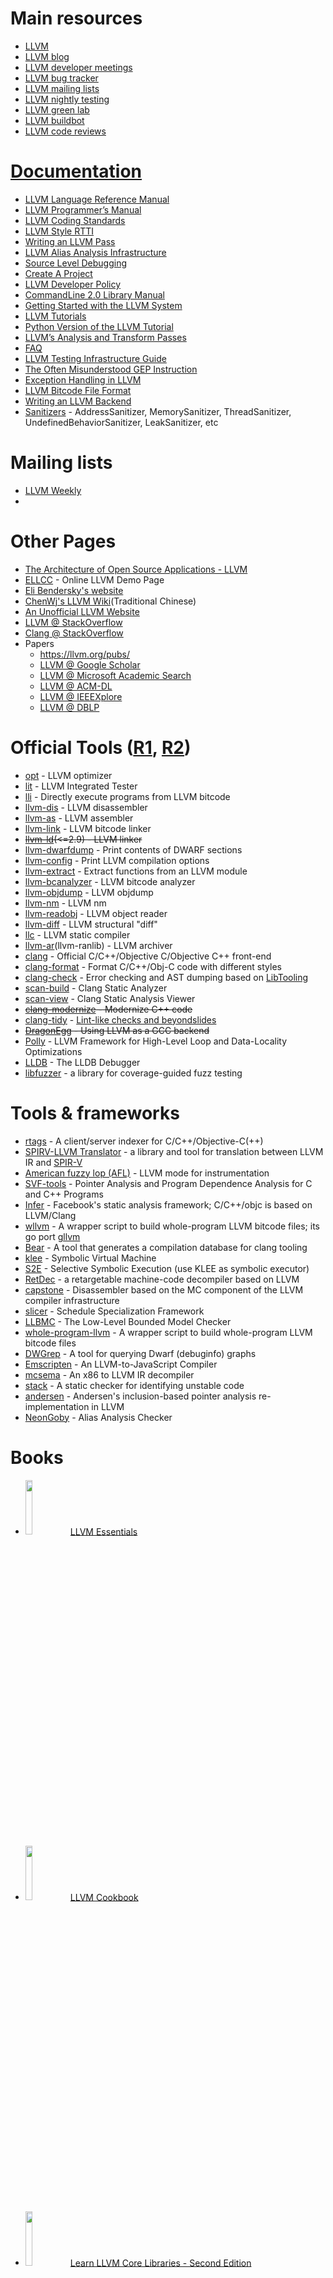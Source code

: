 # Main resources
- [LLVM](https://llvm.org)
- [LLVM blog](http://blog.llvm.org)
- [LLVM developer meetings](https://llvm.org/devmtg)
- [LLVM bug tracker](https://bugs.llvm.org)
- [LLVM mailing lists](https://lists.llvm.org/mailman/listinfo)
- [LLVM nightly testing](https://lnt.llvm.org)
- [LLVM green lab](http://green.lab.llvm.org/green)
- [LLVM buildbot](http://lab.llvm.org:8011)
- [LLVM code reviews](https://reviews.llvm.org)

# [Documentation](https://llvm.org/docs/index.html)
- [LLVM Language Reference Manual](https://llvm.org/docs/LangRef.html)
- [LLVM Programmer’s Manual](https://llvm.org/docs/ProgrammersManual.html)
- [LLVM Coding Standards](https://llvm.org/docs/CodingStandards.html)
- [LLVM Style RTTI](https://llvm.org/docs/HowToSetUpLLVMStyleRTTI.html)
- [Writing an LLVM Pass](https://llvm.org/docs/WritingAnLLVMPass.html)
- [LLVM Alias Analysis Infrastructure](https://llvm.org/docs/AliasAnalysis.html)
- [Source Level Debugging](https://llvm.org/docs/SourceLevelDebugging.html)
- [Create A Project](https://llvm.org/docs/Projects.html)
- [LLVM Developer Policy](https://llvm.org/docs/DeveloperPolicy.html)
- [CommandLine 2.0 Library Manual](https://llvm.org/docs/CommandLine.html)
- [Getting Started with the LLVM System](https://llvm.org/docs/GettingStarted.html)
- [LLVM Tutorials](https://llvm.org/docs/tutorial/index.html)
- [Python Version of the LLVM Tutorial](https://github.com/eliben/pykaleidoscope)
- [LLVM’s Analysis and Transform Passes](https://llvm.org/docs/Passes.html)
- [FAQ](https://llvm.org/docs/FAQ.html)
- [LLVM Testing Infrastructure Guide](https://llvm.org/docs/TestingGuide.html)
- [The Often Misunderstood GEP Instruction](https://llvm.org/docs/GetElementPtr.html)
- [Exception Handling in LLVM](https://llvm.org/docs/ExceptionHandling.html)
- [LLVM Bitcode File Format](https://llvm.org/docs/BitCodeFormat.html)
- [Writing an LLVM Backend](https://llvm.org/docs/WritingAnLLVMBackend.html)
- [Sanitizers](docs/sanitizers) - AddressSanitizer, MemorySanitizer, ThreadSanitizer, UndefinedBehaviorSanitizer, LeakSanitizer, etc

# Mailing lists
  - [LLVM Weekly](https://llvmweekly.org/)
  - 

# Other Pages
- [The Architecture of Open Source Applications - LLVM](https://www.aosabook.org/en/llvm.html)
- [ELLCC](https://ellcc.org/demo/index.cgi) - Online LLVM Demo Page
- [Eli Bendersky's website](https://eli.thegreenplace.net/)
- [ChenWj's LLVM Wiki](https://people.cs.nctu.edu.tw/~chenwj/dokuwiki/doku.php?id=llvm)(Traditional Chinese)
- [An Unofficial LLVM Website](https://llvm.lyngvig.org/Articles/)
- [LLVM @ StackOverflow](https://stackoverflow.com/questions/tagged/llvm)
- [Clang @ StackOverflow](https://stackoverflow.com/questions/tagged/clang)
- Papers
  - https://llvm.org/pubs/
  - [LLVM @ Google Scholar](https://scholar.google.com.sg/scholar?hl=en&q=llvm&btnG=&as_sdt=1%2C5&as_sdtp=)
  - [LLVM @ Microsoft Academic Search](https://academic.research.microsoft.com/Search?query=llvm)
  - [LLVM @ ACM-DL](https://dl.acm.org/results.cfm?h=1&cfid=474738638&cftoken=86744949)
  - [LLVM @ IEEEXplore](https://ieeexplore.ieee.org/search/searchresult.jsp?newsearch=true&queryText=llvm)
  - [LLVM @ DBLP](https://dblp.org/search/#query=llvm&qp=H1.37:W1.3:F1.4:F2.4:F3.4:F4.3)

# Official Tools ([R1](https://llvm.org/docs/CommandGuide/index.html), [R2](https://llvm.org/ProjectsWithLLVM/))
- [opt](https://llvm.org/docs/CommandGuide/opt.html) - LLVM optimizer
- [lit](https://llvm.org/docs/CommandGuide/lit.html) - LLVM Integrated Tester
- [lli](https://llvm.org/docs/CommandGuide/lli.html) - Directly execute programs from LLVM bitcode
- [llvm-dis](https://llvm.org/docs/CommandGuide/llvm-dis.html) - LLVM disassembler
- [llvm-as](https://llvm.org/docs/CommandGuide/llvm-as.html) - LLVM assembler
- [llvm-link](https://llvm.org/docs/CommandGuide/llvm-link.html) - LLVM bitcode linker
- ~~[llvm-ld](https://llvm.org/releases/2.9/docs/CommandGuide/html/llvm-ld.html)(<=2.9) - LLVM linker~~
- [llvm-dwarfdump](https://llvm.org/docs/CommandGuide/llvm-dwarfdump.html) - Print contents of DWARF sections
- [llvm-config](https://llvm.org/docs/CommandGuide/llvm-config.html) - Print LLVM compilation options
- [llvm-extract](https://llvm.org/docs/CommandGuide/llvm-extract.html) - Extract functions from an LLVM module
- [llvm-bcanalyzer](https://llvm.org/docs/CommandGuide/llvm-bcanalyzer.html) - LLVM bitcode analyzer
- [llvm-objdump](https://llvm.org/docs/CommandGuide/llvm-objdump.html) - LLVM objdump
- [llvm-nm](https://llvm.org/docs/CommandGuide/llvm-nm.html) - LLVM nm
- [llvm-readobj](https://llvm.org/docs/CommandGuide/llvm-readobj.html) - LLVM object reader
- [llvm-diff](https://llvm.org/docs/CommandGuide/llvm-diff.html) - LLVM structural "diff"
- [llc](https://llvm.org/docs/CommandGuide/llc.html) -  LLVM static compiler
- [llvm-ar](https://llvm.org/docs/CommandGuide/llvm-ar.html)(llvm-ranlib) - LLVM archiver
- [clang](https://clang.llvm.org/) - Official C/C++/Objective C/Objective C++ front-end
- [clang-format](https://clang.llvm.org/docs/ClangFormat.html) - Format C/C++/Obj-C code with different styles
- [clang-check](https://clang.llvm.org/docs/ClangCheck.html) - Error checking and AST dumping based on [LibTooling](https://clang.llvm.org/docs/LibTooling.html)
- [scan-build](https://clang-analyzer.llvm.org/) - Clang Static Analyzer
- [scan-view](https://clang-analyzer.llvm.org/) - Clang Static Analysis Viewer
- ~~[clang-modernize](https://clang.llvm.org/extra/clang-modernize.html) - Modernize C++ code~~
- [clang-tidy](https://clang.llvm.org/extra/clang-tidy.html) - [Lint-like checks and beyondslides](https://llvm.org/devmtg/2014-04/PDFs/Talks/clang-tidy%20LLVM%20Euro%202014.pdf)
- ~~[DragonEgg](https://dragonegg.llvm.org/) - Using LLVM as a GCC backend~~
- [Polly](https://polly.llvm.org/) - LLVM Framework for High-Level Loop and Data-Locality Optimizations
- [LLDB](https://lldb.llvm.org/) - The LLDB Debugger
- [libfuzzer](https://llvm.org/docs/LibFuzzer.html) - a library for coverage-guided fuzz testing

# Tools & frameworks
- [rtags](https://github.com/Andersbakken/rtags) - A client/server indexer for C/C++/Objective-C(++)
- [SPIRV-LLVM Translator](https://github.com/KhronosGroup/SPIRV-LLVM-Translator) - a library and tool for translation between LLVM IR and [SPIR-V](https://www.khronos.org/registry/spir-v/)
- [American fuzzy lop (AFL)](https://lcamtuf.coredump.cx/afl/) - LLVM mode for instrumentation
- [SVF-tools](https://github.com/SVF-tools/SVF) - Pointer Analysis and Program Dependence Analysis for C and C++ Programs
- [Infer](https://github.com/facebook/infer) - Facebook's static analysis framework; C/C++/objc is based on LLVM/Clang
- [wllvm](https://github.com/travitch/whole-program-llvm) - A wrapper script to build whole-program LLVM bitcode files; its go port [gllvm](https://github.com/SRI-CSL/gllvm)
- [Bear](https://github.com/rizsotto/Bear) - A tool that generates a compilation database for clang tooling
- [klee](https://github.com/klee/klee) - Symbolic Virtual Machine
- [S2E](https://github.com/s2e) - Selective Symbolic Execution (use KLEE as symbolic executor)
- [RetDec](https://github.com/avast-tl/retdec) - a retargetable machine-code decompiler based on LLVM
- [capstone](https://www.capstone-engine.org/beyond_llvm.html) - Disassembler based on the MC component of the LLVM compiler infrastructure
- [slicer](https://github.com/wujingyue/slicer) - Schedule Specialization Framework
- [LLBMC](https://llbmc.org/) - The Low-Level Bounded Model Checker
- [whole-program-llvm](https://github.com/travitch/whole-program-llvm) - A wrapper script to build whole-program LLVM bitcode files
- [DWGrep](https://pmachata.github.io/dwgrep/) - A tool for querying Dwarf (debuginfo) graphs
- [Emscripten](https://github.com/kripken/emscripten) - An LLVM-to-JavaScript Compiler
- [mcsema](https://github.com/trailofbits/mcsema) - An x86 to LLVM IR decompiler
- [stack](https://github.com/xiw/stack) - A static checker for identifying unstable code
- [andersen](https://github.com/grievejia/andersen) - Andersen's inclusion-based pointer analysis re-implementation in LLVM
- [NeonGoby](https://github.com/wujingyue/neongoby) - Alias Analysis Checker

# Books
- <img src="https://www.packtpub.com/media/catalog/product/cache/e4d64343b1bc593f1c5348fe05efa4a6/0/8/0801_b04785_llvm20essentials_.jpg" width="15%"></img><a href="https://www.packtpub.com/application-development/llvm-essentials">LLVM Essentials</a>
- <img src="https://www.packtpub.com/media/catalog/product/cache/e4d64343b1bc593f1c5348fe05efa4a6/5/9/5981os_llvm20cookbook.jpg" width="15%"></img><a href="https://www.packtpub.com/application-development/llvm-cookbook">LLVM Cookbook</a>
- <img src="https://images-na.ssl-images-amazon.com/images/I/81N80UaepKL.jpg" width="15%"></img><a href="https://www.amazon.com/Learn-LLVM-Core-Libraries-essentials/dp/1789136148">Learn LLVM Core Libraries - Second Edition</a>


# Tutorials
- [llvm-clang-samples](https://github.com/eliben/llvm-clang-samples) - Examples of LLVM and Clang written by Dr. [Eli Bendersky](https://eli.thegreenplace.net/)
- [srg-llvm-pass-tutorial](https://github.com/delcypher/srg-llvm-pass-tutorial) - A tutorial about llvm passes from [Software reliability group](https://srg.doc.ic.ac.uk/)
- [clang-llvm-tutorial](https://github.com/lijiansong/clang-llvm-tutorial) - clang & llvm examples
- [Get Started with the LLVM C API](https://pauladamsmith.com/blog/2015/01/how-to-get-started-with-llvm-c-api.html)
- [LLVM for Grad Students](https://www.cs.cornell.edu/~asampson/blog/llvm.html)

# Code samples and tutorials
- [LLVM Playground](https://github.com/modocache/LLVMPlayground)


# Installation
- [Debian-based systems](https://apt.llvm.org/) - Including Ubuntu, Kali, etc
  - Debian quick install <code><pre>bash -c "$(wget -O - https://apt.llvm.org/llvm.sh)"</pre></code>
- [Mac OS Homebrew Formula](https://formulae.brew.sh/formula/llvm)

# LLVM frontends
- Ada
  - [DragonEgg](https://dragonegg.llvm.org/)
- C
  - Clang
  - [DragonEgg](https://dragonegg.llvm.org/)
- C++
  - Clang
  - [DragonEgg](https://dragonegg.llvm.org/)
- D
- Delphi
- Fortran
  - [f18](https://github.com/flang-compiler/f18)
  - [flang](https://github.com/flang-compiler/flang)
  - [DragonEgg](https://dragonegg.llvm.org/)
- Go
  - [llgo](https://github.com/go-llvm/llgo)
  - [DragonEgg](https://dragonegg.llvm.org/) (partial support)
- Haskell
  - [llvm-hs](https://github.com/llvm-hs/llvm-hs)
- Java
  - [JLang](https://github.com/polyglot-compiler/JLang)
  - [DragonEgg](https://dragonegg.llvm.org/) (partial support)
- [Julia](https://julialang.org/)
- [ldc](https://github.com/ldc-developers/ldc)
- Objective-C
  - [DragonEgg](https://dragonegg.llvm.org/) (partial support)
- Objective-C++
  - [DragonEgg](https://dragonegg.llvm.org/) (partial support)
- Python
  - [Numba](https://numba.pydata.org/) (able to translate only a subset of Python)
  - ~~[Pyston](https://github.com/dropbox/pyston)~~ (alpha state, seems to be discontinued)
- [Rust](https://www.rust-lang.org)
- Scala
  - [scala-native](https://github.com/scala-native/scala-native)
- Scheme
- [Swift](https://developer.apple.com/swift)

# LLVM backends
  - Alpha
  - [AMD GCN](https://en.wikipedia.org/wiki/Graphics_Core_Next)
  - [AMD TeraScale](https://en.wikipedia.org/wiki/TeraScale_(microarchitecture))
  - [ARM](https://en.wikipedia.org/wiki/ARM_architecture)
    - AArch32/A32, AArch64/A64, ARM32 legacy, ARM32 Cortex
  - CellSPU
  - [MIPS](https://en.wikipedia.org/wiki/MIPS_architecture)
  - MSP430
  - [Nvidia PTX](https://docs.nvidia.com/cuda/parallel-thread-execution/) - [LLVM NVPTX documentation](https://llvm.org/docs/NVPTXUsage.html)
  - [PowerPC](https://en.wikipedia.org/wiki/PowerPC)
    - PowerPC64
  - [Qualcomm Hexagon](https://en.wikipedia.org/wiki/Qualcomm_Hexagon)
  - [RISC-V](https://en.wikipedia.org/wiki/RISC-V)
  - [SPARC](https://en.wikipedia.org/wiki/SPARC)
  - Thumb
  - WebAssembly
  - [x86](https://en.wikipedia.org/wiki/X86)
  - [x86-64](https://en.wikipedia.org/wiki/X86-64)
    - AMD64
    - Intel x86-64
  - [XCore](https://en.wikipedia.org/wiki/XCore)
  - [z/Architecture](https://en.wikipedia.org/wiki/Z/Architecture)

# Bindings
- Python
  - [llvmlite](https://github.com/numba/llvmlite) - A lightweight LLVM python binding for writing JIT compilers
- Rust
  - [llvm](https://github.com/gsingh93/llvm) - Safe LLVM bindings for Rust
  - [llvm-sys](https://gitlab.com/taricorp/llvm-sys.rs) - Rust bindings to LLVM's C API
